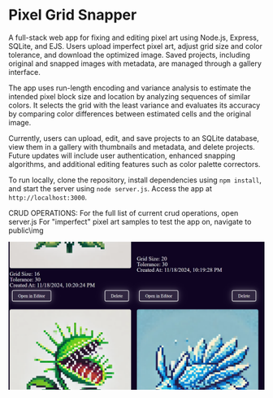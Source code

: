 # Pixel Grid Snapper
A full-stack web app for fixing and editing pixel art using Node.js, Express, SQLite, and EJS. Users upload imperfect pixel art, adjust grid size and color tolerance, and download the optimized image. Saved projects, including original and snapped images with metadata, are managed through a gallery interface.

The app uses run-length encoding and variance analysis to estimate the intended pixel block size and location by analyzing sequences of similar colors. It selects the grid with the least variance and evaluates its accuracy by comparing color differences between estimated cells and the original image.

Currently, users can upload, edit, and save projects to an SQLite database, view them in a gallery with thumbnails and metadata, and delete projects. Future updates will include user authentication, enhanced snapping algorithms, and additional editing features such as color palette correctors.

To run locally, clone the repository, install dependencies using `npm install`, and start the server using `node server.js`. Access the app at `http://localhost:3000`.

CRUD OPERATIONS:
For the full list of current crud operations, open server.js
For "imperfect" pixel art samples to test the app on, navigate to public\img

![alt text](image.png)
